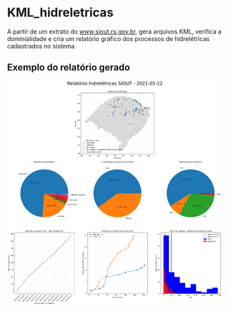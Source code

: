 # KML_hidreletricas

A partir de um extrato do www.siout.rs.gov.br, gera arquivos KML, verifica a dominialidade e cria um relatório gráfico dos processos de hidrelétricas cadastrados no sistema.

## Exemplo do relatório gerado
![alt text](example.png)
